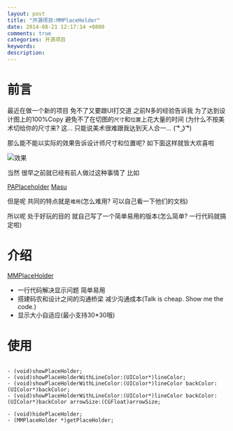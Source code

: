 ```yaml
---
layout: post
title: "开源项目:MMPlaceHolder"
date: 2014-08-21 12:17:14 +0800
comments: true
categories: 开源项目 
keywords: 
description: 
---
```



前言
========

最近在做一个新的项目 免不了又要跟UI打交道 之前N多的经验告诉我 为了达到设计图上的100%Copy 避免不了在切图的`尺寸`和`位置`上花大量的时间 (为什么不按美术切给你的尺寸来? 这... 只能说美术很难跟我达到天人合一... ( ͡° ͜ʖ ͡°)

那么能不能以实际的效果告诉设计师尺寸和位置呢?  如下面这样就皆大欢喜啦

![效果](https://dl.dropboxusercontent.com/u/433937/Blog/2014-08-21-kai-yuan-xiang-mu-mmplaceholder-1.png)

当然 很早之前就已经有前人做过这种事情了 比如

[PAPlaceholder](https://github.com/dhennessy/PAPlaceholder) 
[Masu](https://github.com/midnightSuyama/Masu)  

但是呢 共同的特点就是`难用`(怎么难用? 可以自己看一下他们的文档)

所以呢 处于好玩的目的 就自己写了一个简单易用的版本(怎么简单? 一行代码就搞定啦)

介绍
=======

[MMPlaceHolder](https://github.com/adad184/MMPlaceHolder) 

* 一行代码解决显示问题 简单易用
* 搭建码农和设计之间的沟通桥梁 减少沟通成本(Talk is cheap. Show me the code.)
* 显示大小自适应(最小支持30*30哦)

使用
=======

``` objc

- (void)showPlaceHolder;
- (void)showPlaceHolderWithLineColor:(UIColor*)lineColor;
- (void)showPlaceHolderWithLineColor:(UIColor*)lineColor backColor:(UIColor*)backColor;
- (void)showPlaceHolderWithLineColor:(UIColor*)lineColor backColor:(UIColor*)backColor arrowSize:(CGFloat)arrowSize;

- (void)hidePlaceHolder;
- (MMPlaceHolder *)getPlaceHolder;

```




